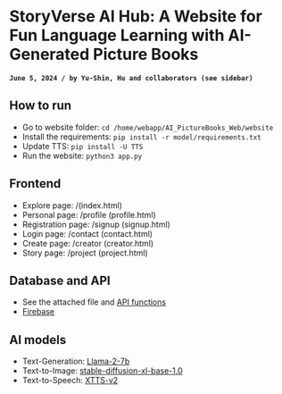 # StoryVerse AI Hub: A Website for Fun Language Learning with AI-Generated Picture Books

**`June 5, 2024 / by Yu-Shin, Hu and collaborators (see sidebar)`**


## How to run

-   Go to website folder: `cd /home/webapp/AI_PictureBooks_Web/website`
-   Install the requirements: `pip install -r model/requirements.txt`
-   Update TTS: `pip install -U TTS`
-   Run the website: `python3 app.py` 

## Frontend

-   Explore page: /(index.html)
-   Personal page: /profile (profile.html)
-   Registration page: /signup (signup.html)
-   Login page: /contact (contact.html)
-   Create page: /creator (creator.html)
-   Story page: /project (project.html)

## Database and API

-   See the attached file and [API functions](https://github.com/AdventrousAstronaut/web-app.git)
-   [Firebase](https://firebase.google.com/?gad_source=1&gclid=Cj0KCQjwsPCyBhD4ARIsAPaaRf04BXRmDV-fFAGqVLLoO-Uzz7vbM-pmjPZWeXg5kn3zOe8lNq30t28aAs--EALw_wcB&gclsrc=aw.ds)

## AI models

-   Text-Generation: [Llama-2-7b](https://huggingface.co/meta-llama/Llama-2-7b)
-   Text-to-Image: [stable-diffusion-xl-base-1.0](https://huggingface.co/stabilityai/stable-diffusion-xl-base-1.0)
-   Text-to-Speech: [XTTS-v2](https://huggingface.co/coqui/XTTS-v2)


